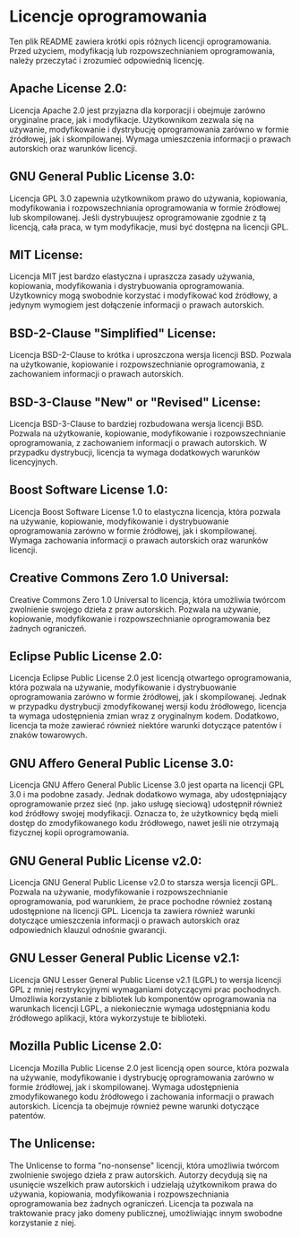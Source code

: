 # Licencje oprogramowania
Ten plik README zawiera krótki opis różnych licencji oprogramowania. Przed użyciem, modyfikacją lub rozpowszechnianiem oprogramowania, należy przeczytać i zrozumieć odpowiednią licencję.

## Apache License 2.0:
Licencja Apache 2.0 jest przyjazna dla korporacji i obejmuje zarówno oryginalne prace, jak i modyfikacje. Użytkownikom zezwala się na używanie, modyfikowanie i dystrybucję oprogramowania zarówno w formie źródłowej, jak i skompilowanej. Wymaga umieszczenia informacji o prawach autorskich oraz warunków licencji.

## GNU General Public License 3.0:
Licencja GPL 3.0 zapewnia użytkownikom prawo do używania, kopiowania, modyfikowania i rozpowszechniania oprogramowania w formie źródłowej lub skompilowanej. Jeśli dystrybuujesz oprogramowanie zgodnie z tą licencją, cała praca, w tym modyfikacje, musi być dostępna na licencji GPL.

## MIT License: 
Licencja MIT jest bardzo elastyczna i upraszcza zasady używania, kopiowania, modyfikowania i dystrybuowania oprogramowania. Użytkownicy mogą swobodnie korzystać i modyfikować kod źródłowy, a jedynym wymogiem jest dołączenie informacji o prawach autorskich.

## BSD-2-Clause "Simplified" License:
Licencja BSD-2-Clause to krótka i uproszczona wersja licencji BSD. Pozwala na użytkowanie, kopiowanie i rozpowszechnianie oprogramowania, z zachowaniem informacji o prawach autorskich.

## BSD-3-Clause "New" or "Revised" License:
Licencja BSD-3-Clause to bardziej rozbudowana wersja licencji BSD. Pozwala na użytkowanie, kopiowanie, modyfikowanie i rozpowszechnianie oprogramowania, z zachowaniem informacji o prawach autorskich. W przypadku dystrybucji, licencja ta wymaga dodatkowych warunków licencyjnych.

## Boost Software License 1.0: 
Licencja Boost Software License 1.0 to elastyczna licencja, która pozwala na używanie, kopiowanie, modyfikowanie i dystrybuowanie oprogramowania zarówno w formie źródłowej, jak i skompilowanej. Wymaga zachowania informacji o prawach autorskich oraz warunków licencji.

## Creative Commons Zero 1.0 Universal:
Creative Commons Zero 1.0 Universal to licencja, która umożliwia twórcom zwolnienie swojego dzieła z praw autorskich. Pozwala na używanie, kopiowanie, modyfikowanie i rozpowszechnianie oprogramowania bez żadnych ograniczeń.

## Eclipse Public License 2.0: 
Licencja Eclipse Public License 2.0 jest licencją otwartego oprogramowania, która pozwala na używanie, modyfikowanie i dystrybuowanie oprogramowania zarówno w formie źródłowej, jak i skompilowanej. Jednak w przypadku dystrybucji zmodyfikowanej wersji kodu źródłowego, licencja ta wymaga udostępnienia zmian wraz z oryginalnym kodem. Dodatkowo, licencja ta może zawierać również niektóre warunki dotyczące patentów i znaków towarowych.

## GNU Affero General Public License 3.0:
Licencja GNU Affero General Public License 3.0 jest oparta na licencji GPL 3.0 i ma podobne zasady. Jednak dodatkowo wymaga, aby udostępniający oprogramowanie przez sieć (np. jako usługę sieciową) udostępnił również kod źródłowy swojej modyfikacji. Oznacza to, że użytkownicy będą mieli dostęp do zmodyfikowanego kodu źródłowego, nawet jeśli nie otrzymają fizycznej kopii oprogramowania.

## GNU General Public License v2.0:
Licencja GNU General Public License v2.0 to starsza wersja licencji GPL. Pozwala na używanie, modyfikowanie i rozpowszechnianie oprogramowania, pod warunkiem, że prace pochodne również zostaną udostępnione na licencji GPL. Licencja ta zawiera również warunki dotyczące umieszczenia informacji o prawach autorskich oraz odpowiednich klauzul odnośnie gwarancji.

## GNU Lesser General Public License v2.1:
Licencja GNU Lesser General Public License v2.1 (LGPL) to wersja licencji GPL z mniej restrykcyjnymi wymaganiami dotyczącymi prac pochodnych. Umożliwia korzystanie z bibliotek lub komponentów oprogramowania na warunkach licencji LGPL, a niekoniecznie wymaga udostępniania kodu źródłowego aplikacji, która wykorzystuje te biblioteki.

## Mozilla Public License 2.0:
Licencja Mozilla Public License 2.0 jest licencją open source, która pozwala na używanie, modyfikowanie i dystrybucję oprogramowania zarówno w formie źródłowej, jak i skompilowanej. Wymaga udostępnienia zmodyfikowanego kodu źródłowego i zachowania informacji o prawach autorskich. Licencja ta obejmuje również pewne warunki dotyczące patentów.

## The Unlicense:
The Unlicense to forma "no-nonsense" licencji, która umożliwia twórcom zwolnienie swojego dzieła z praw autorskich. Autorzy decydują się na usunięcie wszelkich praw autorskich i udzielają użytkownikom prawa do używania, kopiowania, modyfikowania i rozpowszechniania oprogramowania bez żadnych ograniczeń. Licencja ta pozwala na traktowanie pracy jako domeny publicznej, umożliwiając innym swobodne korzystanie z niej.
